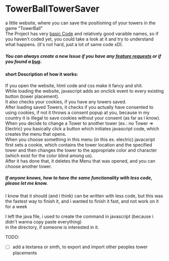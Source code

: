 # TowerBallTowerSaver
a little website, where you can save the positioning of your towers in the game "TowerBall"  
The Project has very [basic Code](https://github.com/chibbi/TowerBallTowerSaver/blob/main/js/default.js) and relatively good varaible names, so if you haven't coded yet, you could take a look at it and try to understand what happens. (it's not hard, just a lot of same code xD).
##### You can always create a new Issue if you have any [feature requests](https://github.com/chibbi/TowerBallTowerSaver/issues/new?assignees=&labels=&template=feature_request.md&title=) or if you found a [bug](https://github.com/chibbi/TowerBallTowerSaver/issues/new?assignees=&labels=bug&template=bug_report.md&title=).  
  
#### short Description of how it works:  
If you open the website, html code and css make it fancy and shit.  
While loading the website, javascript adds an onclick event to every existing button (tower placement).  
It also checks your cookies, if you have any towers saved.  
After loading saved Towers, it checks if you actually have consented to using cookies, if not it throws a consent popup at you, because in my country it is illegal to save cookies without your consent (as far as i know).
When you decide to change a Tower to another tower (ex.: no Tower => Electric) you basically click a button which initiates javascript code, which creates the menu that opens.  
When you choose something in this menu (in this ex. electric) javacsript first sets a cookie, which contains the tower location and the specified tower and then changes the tower to the appropriate color and character (which exist for the color blind among us).  
After it has done that, it deletes the Menu that was opened, and you can choose another tower.  
  
##### If anyone knows, how to have the same functionality with less code, please let me know.  
I know that it should (and i think) can be written with less code, but this was the fastest way to finish it, and i wanted to finish it fast, and not work on it for a week

I left the java file, i used to create the command in javascript (because i didn't wanna copy paste everything)  
in the directory, if someone is interested in it.  

TODO:
 - [ ] add a textarea or smth, to export and import other peoples tower placements
